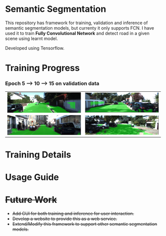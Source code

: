 # Semantic Segmentation
This repository has framework for training, validation and inference of semantic segmentation models, but currenty it only supports FCN.
I have used it to train **Fully Convolutional Network** and detect road in a given scene using learnt model.  

Developed using Tensorflow.

# Training Progress
### Epoch 5 --> 10 --> 15 on validation data
|               |		        |
| ------------- |:-------------:|
![](res/Figure_13.gif) | ![](res/Figure_17.gif)
![](res/Figure_9.gif) | ![](res/Figure_6.gif)
# Training Details

# Usage Guide
# ~~Future Work~~
* ~~Add GUI for both training and inference for user interaction.~~
* ~~Develop a website to provide this as a web service.~~
* ~~Extend/Modify this framework to support other semantic segmentation models.~~
